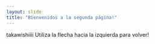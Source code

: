 ```yaml
---
layout: slide
title: "Bienvenidos a la segunda página!"
---
```

takawishiiii
Utiliza la flecha hacia la izquierda para volver!
